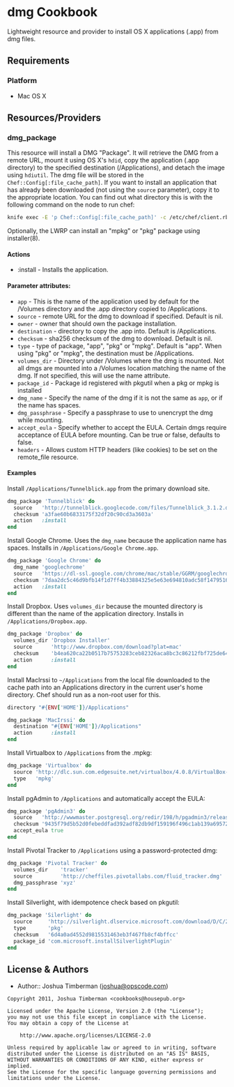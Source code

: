 dmg Cookbook
============
Lightweight resource and provider to install OS X applications (.app) from dmg files.


Requirements
------------
### Platform
- Mac OS X


Resources/Providers
-------------------
### dmg_package

This resource will install a DMG "Package". It will retrieve the DMG from a remote URL, mount it using OS X's `hdid`, copy the application (.app directory) to the specified destination (/Applications), and detach the image using `hdiutil`. The dmg file will be stored in the `Chef::Config[:file_cache_path]`. If you want to install an application that has already been downloaded (not using the `source` parameter), copy it to the appropriate location. You can find out what directory this is with the following command on the node to run chef:

```bash
knife exec -E 'p Chef::Config[:file_cache_path]' -c /etc/chef/client.rb
```

Optionally, the LWRP can install an "mpkg" or "pkg" package using installer(8).

#### Actions
- :install - Installs the application.

#### Parameter attributes:
- `app` - This is the name of the application used by default for the /Volumes directory and the .app directory copied to /Applications.
- `source` - remote URL for the dmg to download if specified. Default is nil.
- `owner` - owner that should own the package installation.
- `destination` - directory to copy the .app into. Default is /Applications.
- `checksum` - sha256 checksum of the dmg to download. Default is nil.
- `type` - type of package, "app", "pkg" or "mpkg". Default is "app". When using "pkg" or "mpkg", the destination must be /Applications.
- `volumes_dir` - Directory under /Volumes where the dmg is mounted. Not all dmgs are mounted into a /Volumes location matching the name of the dmg. If not specified, this will use the name attribute.
- `package_id` - Package id registered with pkgutil when a pkg or mpkg is installed
- `dmg_name` - Specify the name of the dmg if it is not the same as `app`, or if the name has spaces.
- `dmg_passphrase` - Specify a passphrase to use to unencrypt the dmg while mounting.
- `accept_eula` - Specify whether to accept the EULA.  Certain dmgs require acceptance of EULA before mounting.  Can be true or false, defaults to false.
- `headers` - Allows custom HTTP headers (like cookies) to be set on the remote_file resource.

#### Examples
Install `/Applications/Tunnelblick.app` from the primary download site.

```ruby
dmg_package 'Tunnelblick' do
  source   'http://tunnelblick.googlecode.com/files/Tunnelblick_3.1.2.dmg'
  checksum 'a3fae60b6833175f32df20c90cd3a3603a'
  action   :install
end
```

Install Google Chrome. Uses the `dmg_name` because the application name has spaces. Installs in `/Applications/Google Chrome.app`.

```ruby
dmg_package 'Google Chrome' do
  dmg_name 'googlechrome'
  source   'https://dl-ssl.google.com/chrome/mac/stable/GGRM/googlechrome.dmg'
  checksum '7daa2dc5c46d9bfb14f1d7ff4b33884325e5e63e694810adc58f14795165c91a'
  action   :install
end
```

Install Dropbox. Uses `volumes_dir` because the mounted directory is different than the name of the application directory. Installs in `/Applications/Dropbox.app`.

```ruby
dmg_package 'Dropbox' do
  volumes_dir 'Dropbox Installer'
  source      'http://www.dropbox.com/download?plat=mac'
  checksum    'b4ea620ca22b0517b75753283ceb82326aca8bc3c86212fbf725de6446a96a13'
  action      :install
end
```

Install MacIrssi to `~/Applications` from the local file downloaded to the cache path into an Applications directory in the current user's home directory. Chef should run as a non-root user for this.

```ruby
directory "#{ENV['HOME']}/Applications"

dmg_package 'MacIrssi' do
  destination "#{ENV['HOME']}/Applications"
  action      :install
end
```

Install Virtualbox to `/Applications` from the .mpkg:

```ruby
dmg_package 'Virtualbox' do
  source 'http://dlc.sun.com.edgesuite.net/virtualbox/4.0.8/VirtualBox-4.0.8-71778-OSX.dmg'
  type   'mpkg'
end
```

Install pgAdmin to `/Applications` and automatically accept the EULA:

```ruby
dmg_package 'pgAdmin3' do
  source   'http://wwwmaster.postgresql.org/redir/198/h/pgadmin3/release/v1.12.3/osx/pgadmin3-1.12.3.dmg'
  checksum '9435f79d5b52d0febeddfad392adf82db9df159196f496c1ab139a6957242ce9'
  accept_eula true
end
```

Install Pivotal Tracker to `/Applications` using a password-protected dmg:

```ruby
dmg_package 'Pivotal Tracker' do
  volumes_dir    'tracker'
  source         'http://cheffiles.pivotallabs.com/fluid_tracker.dmg'
  dmg_passphrase 'xyz'
end
```

Install Silverlight, with idempotence check based on pkgutil:

```ruby
dmg_package 'Silerlight' do
  source     'http://silverlight.dlservice.microsoft.com/download/D/C/2/DC2D5838-9138-4D25-AA92-52F61F7C51E6/runtime/Silverlight.dmg'
  type       'pkg'
  checksum   '6d4a0ad4552d9815531463eb3f467fb8cf4bffcc'
  package_id 'com.microsoft.installSilverlightPlugin'
end
```


License & Authors
-----------------
- Author:: Joshua Timberman (joshua@opscode.com)

```text
Copyright 2011, Joshua Timberman <cookbooks@housepub.org>

Licensed under the Apache License, Version 2.0 (the "License");
you may not use this file except in compliance with the License.
You may obtain a copy of the License at

    http://www.apache.org/licenses/LICENSE-2.0

Unless required by applicable law or agreed to in writing, software
distributed under the License is distributed on an "AS IS" BASIS,
WITHOUT WARRANTIES OR CONDITIONS OF ANY KIND, either express or implied.
See the License for the specific language governing permissions and
limitations under the License.
```
